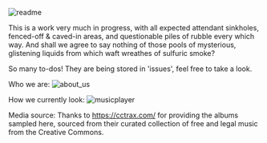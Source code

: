 ![readme](https://user-images.githubusercontent.com/79673207/136449642-a6a55013-9179-4b19-a2fe-9d6003601f3b.png)


This is a work very much in progress, with all expected attendant sinkholes, fenced-off & caved-in areas, and 
questionable piles of rubble every which way. And shall we agree to say nothing of those pools of mysterious, glistening liquids from which waft wreathes of sulfuric smoke?

So many to-dos! They are being stored in 'issues', feel free to take a look.

Who we are:
![about_us](https://user-images.githubusercontent.com/79673207/136448410-e6728a51-f6aa-4ba2-ad4e-cd137f1418b3.png)

How we currently look:
![musicplayer](https://user-images.githubusercontent.com/79673207/136455522-37128b71-03f8-41c8-a1ef-1742f110c65b.gif)

Media source:
Thanks to https://cctrax.com/ for providing the albums sampled here, sourced from their curated collection of free and legal music from the Creative Commons.
